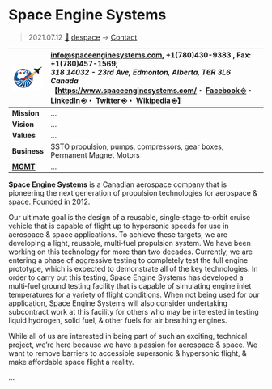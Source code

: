 # Space Engine Systems
> 2021.07.12 [🚀](../../index/index.md) [despace](../index.md) → [Contact](../contact.md)

|[![](../f/contact/s/space_engine_systems_logo1_thumb.webp)](../f/contact/s/space_engine_systems_logo1.webp)|<info@spaceenginesystems.com>, +1(780)430-9383 , Fax: +1(780)457-1569;<br> *318 14032 - 23rd Ave, Edmonton, Alberta, T6R 3L6 Canada*<br> 【<https://www.spaceenginesystems.com/>・ [Facebook ⎆](https://www.facebook.com/spaceenginesystems)・ [LinkedIn ⎆](https://www.linkedin.com/company/space-engine-systems)・ [Twitter ⎆](https://twitter.com/SpaceEngSystem)・ [Wikipedia ⎆](https://en.wikipedia.org/wiki/Space_Engine_Systems)】|
|:-|:-|
|**Mission**|…|
|**Vision**|…|
|**Values**|…|
|**Business**|SSTO [propulsion](ps.md), pumps, compressors, gear boxes, Permanent Magnet Motors|
|**[MGMT](../mgmt.md)**|…|

**Space Engine Systems** is a Canadian aerospace company that is pioneering the next generation of propulsion technologies for aerospace & space. Founded in 2012.

Our ultimate goal is the design of a reusable, single‑stage‑to‑orbit cruise vehicle that is capable of flight up to hypersonic speeds for use in aerospace & space applications. To achieve these targets, we are developing a light, reusable, multi‑fuel propulsion system. We have been working on this technology for more than two decades. Currently, we are entering a phase of aggressive testing to completely test the full engine prototype, which is expected to demonstrate all of the key technologies. In order to carry out this testing, Space Engine Systems has developed a multi‑fuel ground testing facility that is capable of simulating engine inlet temperatures for a variety of flight conditions. When not being used for our application, Space Engine Systems will also consider undertaking subcontract work at this facility for others who may be interested in testing liquid hydrogen, solid fuel, & other fuels for air breathing engines.

While all of us are interested in being part of such an exciting, technical project, we’re here because we have a passion for aerospace & space. We want to remove barriers to accessible supersonic & hypersonic flight, & make affordable space flight a reality.

<p style="page-break-after:always"> </p>

…
